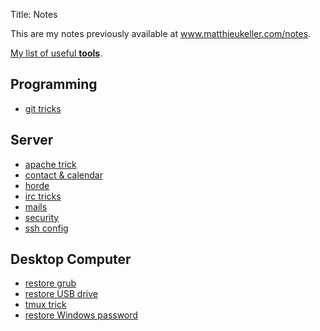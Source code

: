 Title: Notes

This are my notes previously available at www.matthieukeller.com/notes.

[My list of useful **tools**](/pages/tools.html).

## Programming

  * [git tricks](/pages/git-tricks.html)

## Server

  * [apache trick](/pages/apache-trick.html)
  * [contact & calendar](/pages/contact-and-calendar.html)
  * [horde](/pages/horde.html)
  * [irc tricks](/pages/irc-tricks.html)
  * [mails](/pages/mails.html)
  * [security](/pages/security.html)
  * [ssh config](/pages/ssh-config.html)

## Desktop Computer

  * [restore grub](/pages/restore-grub.html)
  * [restore USB drive](/pages/restore-usb-key.html)
  * [tmux trick](/pages/tmux-trick.html)
  * [restore Windows password](/pages/lost-windows-password.html)

